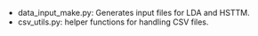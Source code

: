 * data_input_make.py: Generates input files for LDA and HSTTM.
* csv_utils.py: helper functions for handling CSV files.
